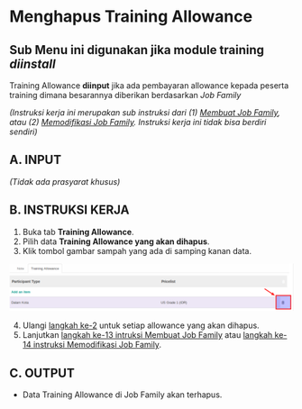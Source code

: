 # Menghapus Training Allowance

## **Sub Menu ini digunakan jika module training *diinstall***

Training Allowance **diinput** jika ada pembayaran allowance kepada peserta training dimana besarannya diberikan berdasarkan *Job Family*

*(Instruksi kerja ini merupakan sub instruksi dari (1) [Membuat Job Family](./membuat.md), atau (2) [Memodifikasi Job Family](./memodifikasi.md). Instruksi kerja ini tidak bisa berdiri sendiri)*

## A. INPUT

*(Tidak ada prasyarat khusus)*

## B. INSTRUKSI KERJA

1. Buka tab **Training Allowance**.
2. <a name="l2">Pilih data </a>  **Training Allowance yang akan dihapus**.
3. Klik tombol gambar sampah yang ada di samping kanan data.

![](../../img/job-grade-category/tombol-del-allowance.png)

4. Ulangi [langkah ke-2](#l2) untuk setiap allowance yang akan dihapus.
5. Lanjutkan [langkah ke-13 intruksi Membuat Job Family](./membuat.md#l13) atau [langkah ke-14 instruksi Memodifikasi Job Family](./memodifikasi.md#l14).

## C. OUTPUT

* Data Training Allowance di Job Family akan terhapus.
